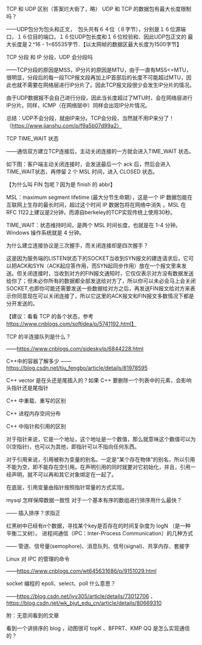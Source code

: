 TCP 和 UDP 区别（答案烂大街了，略）
UDP 和 TCP 的数据包有最大长度限制吗？

——UDP包分为包头和正文，　包头共有６４位（８字节），分别是１６位源端口，１６位目的端口，１６位UDP包长度和１６位校验和．因此UDP包正文的 最大长度是２^16 - 1=65535字节．【以太网帧的数据区最大长度为1500字节】

TCP 分段 和 IP 分段，UDP 会分段吗

——TCP分段的原因是MSS，IP分片的原因是MTU，由于一直有MSS<=MTU，很明显，分段后的每一段TCP报文段再加上IP首部后的长度不可能超过MTU，因此也就不需要在网络层进行IP分片了。因此TCP报文段很少会发生IP分片的情况。

由于UDP数据报不会自己进行分段，因此当长度超过了MTU时，会在网络层进行IP分片。同样，ICMP（在网络层中）同样会出现IP分片情况。

总结：UDP不会分段，就由IP来分。TCP会分段，当然就不用IP来分了！（https://www.jianshu.com/p/f9a5b07d99a2）

TCP TIME_WAIT 状态

——通信双方建立TCP连接后，主动关闭连接的一方就会进入TIME_WAIT 状态。

如下图：客户端主动关闭连接时，会发送最后一个 ack 后，然后会进入TIME_WAIT状态，再停留 2 个 MSL 时间，进入 CLOSED 状态。



【为什么叫 FIN 包呢？因为是 finish 的 abbr】

MSL：maximum segment lifetime (最大分节生命期），这是一个 IP 数据包能在互联网上生存的最长时间，超过这个时间 IP 数据包将在网络中消失 。MSL 在 RFC 1122上建议是2分钟，而源自berkeley的TCP实现传统上使用30秒。

TIME_WAIT：状态维持时间，是两个 MSL 时间长度，也就是在 1-4 分钟。Windows 操作系统就是 4 分钟。

为什么建立连接协议是三次握手，而关闭连接却是四次握手？

这是因为服务端的LISTEN状态下的SOCKET当收到SYN报文的建连请求后，它可以把ACK和SYN（ACK起应答作用，而SYN起同步作用）放在一个报文里来发送。但关闭连接时，当收到对方的FIN报文通知时，它仅仅表示对方没有数据发送给你了；但未必你所有的数据都全部发送给对方了，所以你可以未必会马上会关闭SOCKET,也即你可能还需要发送一些数据给对方之后，再发送FIN报文给对方来表示你同意现在可以关闭连接了，所以它这里的ACK报文和FIN报文多数情况下都是分开发送的。

【建议：看看 TCP 的各个状态，参考 https://www.cnblogs.com/softidea/p/5741192.html】

TCP 的半连接队列是什么？

——https://www.cnblogs.com/sidesky/p/6844228.html

C++中的容器了解多少 —— https://blog.csdn.net/tju_fengbo/article/details/81978595

C++ vector 是在头还是尾插入的？如果 C++ 要删除一个列表中的元素，会影响头指针还是尾指针

C++ 中重载、重写的区别

C++ 进程内存空间分布

C++ 中指针和引用的区别

对于指针来说，它是一个地址，这个地址是一个数值，那么就意味这个数值可以为0(空指针)，也可以为其他，即指针可以不指向任何东西。

对于引用来说，引用被称为变量的别名。一定是“某个存在物体”的别名，所以引用不能为空，即不能存在空引用。在声明引用的同时就要对它初始化，并且，引用一经声明，就不可以再和其它对象绑定在一起了。

在底层，引用变量由指针按照指针常量的方式实现。

mysql 怎样保障数据一致性
对于一个基本有序的数组进行排序用什么最快？

—— 插入排序？求指正

红黑树中已经有n个数据，寻找某个key是否存在的时间复杂度为 logN （是一种平衡二叉树）。
进程间通信（IPC：Inter-Process Communication）的几种方式

—— 管道、信号量(semophore)、消息队列、信号(signal)、共享内存、套接字

Linux 对 IPC 的管理的命令

——https://www.cnblogs.com/wt645631686/p/9151029.html

socket 编程的 epoll、select、poll 什么意思？

——https://blog.csdn.net/jyy305/article/details/73012706 、 https://blog.csdn.net/wk_bjut_edu_cn/article/details/80669310

附：无意间看到的文章

看到一个讲排序的 blog ，动图很可
topK 、BFPRT、KMP
QQ 是怎么实现通信的？